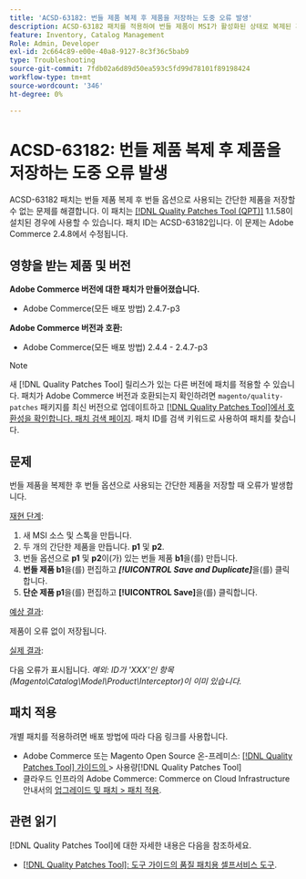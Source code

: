 ```yaml
---
title: 'ACSD-63182: 번들 제품 복제 후 제품을 저장하는 도중 오류 발생'
description: ACSD-63182 패치를 적용하여 번들 제품이 MSI가 활성화된 상태로 복제된 후 제품을 저장하는 동안 오류가 발생하는 Adobe Commerce 문제를 해결합니다.
feature: Inventory, Catalog Management
Role: Admin, Developer
exl-id: 2c664c89-e00e-40a8-9127-8c3f36c5bab9
type: Troubleshooting
source-git-commit: 7fdb02a6d89d50ea593c5fd99d78101f89198424
workflow-type: tm+mt
source-wordcount: '346'
ht-degree: 0%

---
```


# ACSD-63182: 번들 제품 복제 후 제품을 저장하는 도중 오류 발생

ACSD-63182 패치는 번들 제품 복제 후 번들 옵션으로 사용되는 간단한 제품을 저장할 수 없는 문제를 해결합니다. 이 패치는 [[!DNL Quality Patches Tool (QPT)]](/help/tools/quality-patches-tool/quality-patches-tool-to-self-serve-quality-patches.md) 1.1.58이 설치된 경우에 사용할 수 있습니다. 패치 ID는 ACSD-63182입니다. 이 문제는 Adobe Commerce 2.4.8에서 수정됩니다.

## 영향을 받는 제품 및 버전

**Adobe Commerce 버전에 대한 패치가 만들어졌습니다.**

* Adobe Commerce(모든 배포 방법) 2.4.7-p3

**Adobe Commerce 버전과 호환:**

* Adobe Commerce(모든 배포 방법) 2.4.4 - 2.4.7-p3

>[!NOTE]
>
>새 [!DNL Quality Patches Tool] 릴리스가 있는 다른 버전에 패치를 적용할 수 있습니다. 패치가 Adobe Commerce 버전과 호환되는지 확인하려면 `magento/quality-patches` 패키지를 최신 버전으로 업데이트하고 [[!DNL Quality Patches Tool]에서 호환성을 확인합니다. 패치 검색 페이지](https://experienceleague.adobe.com/tools/commerce-quality-patches/index.html?lang=ko). 패치 ID를 검색 키워드로 사용하여 패치를 찾습니다.

## 문제

번들 제품을 복제한 후 번들 옵션으로 사용되는 간단한 제품을 저장할 때 오류가 발생합니다.

<u>재현 단계</u>:

1. 새 MSI 소스 및 스톡을 만듭니다.
1. 두 개의 간단한 제품을 만듭니다. **p1** 및 **p2**.
1. 번들 옵션으로 **p1** 및 **p2**&#x200B;이(가) 있는 번들 제품 **b1**&#x200B;을(를) 만듭니다.
1. **번들 제품 b1**&#x200B;을(를) 편집하고 ***[!UICONTROL Save and Duplicate]***&#x200B;을(를) 클릭합니다.
1. **단순 제품 p1**&#x200B;을(를) 편집하고 **[!UICONTROL Save]**&#x200B;을(를) 클릭합니다.

<u>예상 결과</u>:

제품이 오류 없이 저장됩니다.

<u>실제 결과</u>:

다음 오류가 표시됩니다.
*예외: ID가 &#39;XXX&#39;인 항목(Magento\Catalog\Model\Product\Interceptor)이 이미 있습니다.*

## 패치 적용

개별 패치를 적용하려면 배포 방법에 따라 다음 링크를 사용합니다.

* Adobe Commerce 또는 Magento Open Source 온-프레미스: [[!DNL Quality Patches Tool]  가이드의 &#x200B;](/help/tools/quality-patches-tool/usage.md)> 사용량[!DNL Quality Patches Tool]
* 클라우드 인프라의 Adobe Commerce: Commerce on Cloud Infrastructure 안내서의 [업그레이드 및 패치 > 패치 적용](https://experienceleague.adobe.com/docs/commerce-cloud-service/user-guide/develop/upgrade/apply-patches.html?lang=ko).

## 관련 읽기

[!DNL Quality Patches Tool]에 대한 자세한 내용은 다음을 참조하세요.

* [[!DNL Quality Patches Tool]: 도구 가이드의 품질 패치용 셀프서비스 도구](/help/tools/quality-patches-tool/quality-patches-tool-to-self-serve-quality-patches.md).
